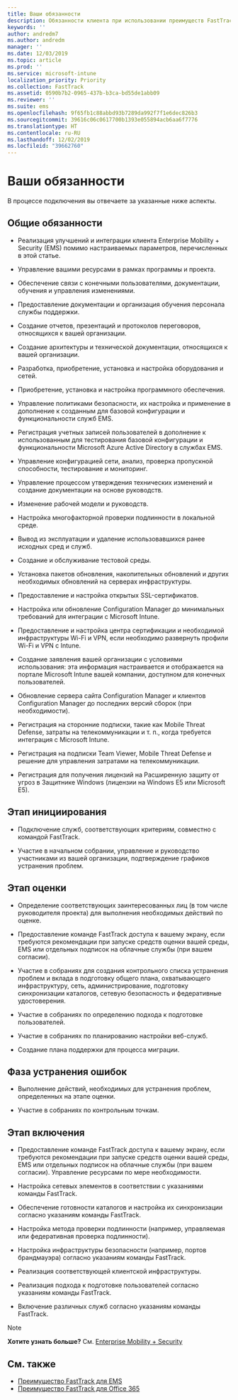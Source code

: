 ```yaml
---
title: Ваши обязанности
description: Обязанности клиента при использовании преимуществ FastTrack Center
keywords: ''
author: andredm7
ms.author: andredm
manager: ''
ms.date: 12/03/2019
ms.topic: article
ms.prod: ''
ms.service: microsoft-intune
localization_priority: Priority
ms.collection: FastTrack
ms.assetid: 0590b7b2-0965-437b-b3ca-bd55de1abb09
ms.reviewer: ''
ms.suite: ems
ms.openlocfilehash: 9f65fb1c88abbd93b7289da992f7f1e6dec826b3
ms.sourcegitcommit: 39616c06c0617700b1393e055894acb6aa6f7776
ms.translationtype: HT
ms.contentlocale: ru-RU
ms.lasthandoff: 12/02/2019
ms.locfileid: "39662760"
---
```

# <a name="your-responsibilities"></a>Ваши обязанности

В процессе подключения вы отвечаете за указанные ниже аспекты.

## <a name="general-responsibilities"></a>Общие обязанности

-   Реализация улучшений и интеграции клиента Enterprise Mobility + Security (EMS) помимо настраиваемых параметров, перечисленных в этой статье. 

-   Управление вашими ресурсами в рамках программы и проекта.

-   Обеспечение связи с конечными пользователями, документации, обучения и управления изменениями.

-   Предоставление документации и организация обучения персонала службы поддержки.

-   Создание отчетов, презентаций и протоколов переговоров, относящихся к вашей организации.

-   Создание архитектуры и технической документации, относящихся к вашей организации.

-   Разработка, приобретение, установка и настройка оборудования и сетей.

-   Приобретение, установка и настройка программного обеспечения.

-   Управление политиками безопасности, их настройка и применение в дополнение к созданным для базовой конфигурации и функциональности служб EMS.

-   Регистрация учетных записей пользователей в дополнение к использованным для тестирования базовой конфигурации и функциональности Microsoft Azure Active Directory в службах EMS.

-   Управление конфигурацией сети, анализ, проверка пропускной способности, тестирование и мониторинг.

-   Управление процессом утверждения технических изменений и создание документации на основе руководств.

-   Изменение рабочей модели и руководств.

-   Настройка многофакторной проверки подлинности в локальной среде.

-   Вывод из эксплуатации и удаление использовавшихся ранее исходных сред и служб.

-   Создание и обслуживание тестовой среды.

-   Установка пакетов обновления, накопительных обновлений и других необходимых обновлений на серверах инфраструктуры.

-   Предоставление и настройка открытых SSL-сертификатов.

-   Настройка или обновление Configuration Manager до минимальных требований для интеграции с Microsoft Intune.

-   Предоставление и настройка центра сертификации и необходимой инфраструктуры Wi-Fi и VPN, если необходимо развернуть профили Wi-Fi и VPN с Intune.

-   Создание заявления вашей организации с условиями использования: эта информация настраивается и отображается на портале Microsoft Intune вашей компании, доступном для конечных пользователей.

-   Обновление сервера сайта Configuration Manager и клиентов Configuration Manager до последних версий сборок (при необходимости).

-   Регистрация на сторонние подписки, такие как Mobile Threat Defense, затраты на телекоммуникации и т. п., когда требуется интеграция с Microsoft Intune.

-   Регистрация на подписки Team Viewer, Mobile Threat Defense и решение для управления затратами на телекоммуникации.

-   Регистрация для получения лицензий на Расширенную защиту от угроз в Защитнике Windows (лицензии на Windows E5 или Microsoft E5).

## <a name="initiate-phase"></a>Этап инициирования

-   Подключение служб, соответствующих критериям, совместно с командой FastTrack.

-   Участие в начальном собрании, управление и руководство участниками из вашей организации, подтверждение графиков устранения проблем.

## <a name="assess-phase"></a>Этап оценки

-   Определение соответствующих заинтересованных лиц (в том числе руководителя проекта) для выполнения необходимых действий по оценке.

-   Предоставление команде FastTrack доступа к вашему экрану, если требуются рекомендации при запуске средств оценки вашей среды, EMS или отдельных подписок на облачные службы (при вашем согласии).

-   Участие в собраниях для создания контрольного списка устранения проблем и вклада в подготовку общего плана, охватывающего инфраструктуру, сеть, администрирование, подготовку синхронизации каталогов, сетевую безопасность и федеративные удостоверения.

-   Участие в собраниях по определению подхода к подготовке пользователей.

-   Участие в собраниях по планированию настройки веб-служб.

-   Создание плана поддержки для процесса миграции.

## <a name="remediate-phase"></a>Фаза устранения ошибок

-   Выполнение действий, необходимых для устранения проблем, определенных на этапе оценки.

-   Участие в собраниях по контрольным точкам.

## <a name="enable-phase"></a>Этап включения

-   Предоставление команде FastTrack доступа к вашему экрану, если требуются рекомендации при запуске средств оценки вашей среды, EMS или отдельных подписок на облачные службы (при вашем согласии). Управление ресурсами по мере необходимости.

-   Настройка сетевых элементов в соответствии с указаниями команды FastTrack.

-   Обеспечение готовности каталогов и настройка их синхронизации согласно указаниям команды FastTrack.

-   Настройка метода проверки подлинности (например, управляемая или федеративная проверка подлинности). 

-   Настройка инфраструктуры безопасности (например, портов брандмауэра) согласно указаниям команды FastTrack.

-   Реализация соответствующей клиентской инфраструктуры.

-   Реализация подхода к подготовке пользователей согласно указаниям команды FastTrack.

-   Включение различных служб согласно указаниям команды FastTrack.

> [!NOTE]
> **Хотите узнать больше?** См. [Enterprise Mobility + Security](https://www.microsoft.com/cloud-platform/enterprise-mobility)

## <a name="see-also"></a>См. также

- [Преимущество FastTrack для EMS](EMS-fasttrack-benefit-for-EMS.md)
- [Преимущество FastTrack для Office 365](O365-fasttrack-benefit-for-office-365.md)

